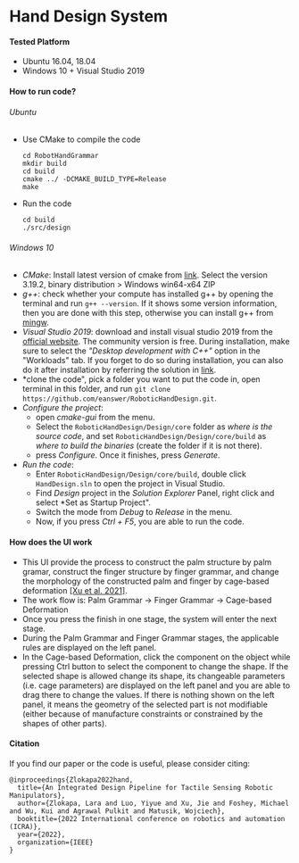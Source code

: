 # Hand Design System

#### Tested Platform

- Ubuntu 16.04, 18.04
- Windows 10 + Visual Studio 2019


#### How to run code?

###### Ubuntu
- Use CMake to compile the code
  ```
  cd RobotHandGrammar
  mkdir build
  cd build
  cmake ../ -DCMAKE_BUILD_TYPE=Release
  make
  ```
- Run the code
  ```
  cd build
  ./src/design
  ```
###### Windows 10

- *CMake*: Install latest version of cmake from [link](https://cmake.org/download/). Select the version 3.19.2, binary distribution  > Windows win64-x64 ZIP
- *g++*: check whether your compute has installed g++ by opening the terminal and run `g++ --version`. If it shows some version information, then you are done with this step, otherwise you can install g++ from [mingw](https://sourceforge.net/projects/mingw-w64).
- *Visual Studio 2019*: download and install visual studio 2019 from the [official website](https://visualstudio.microsoft.com/zh-hans/downloads/). The community version is free. During installation, make sure to select the *"Desktop development with C++"* option in the "Workloads" tab. If you forget to do so during installation, you can also do it after installation by referring the solution in [link](https://stackoverflow.com/questions/51668676/cmake-visual-studio-15-2017-could-not-find-any-instance-of-visual-studio).
- *clone the code", pick a folder you want to put the code in, open terminal in this folder, and run `git clone https://github.com/eanswer/RoboticHandDesign.git`. 
- *Configure the project*: 
  - open *cmake-gui* from the menu. 
  - Select the `RoboticHandDesign/Design/core` folder as *where is the source code*, and set  `RoboticHandDesign/Design/core/build` as *where to build the binaries* (create the folder if it is not there).
  - press *Configure*. Once it finishes, press *Generate*.
- *Run the code*:
  - Enter `RoboticHandDesign/Design/core/build`, double click `HandDesign.sln` to open the project in Visual Studio.
  - Find *Design* project in the *Solution Explorer* Panel, right click and select *Set as Startup Project".
  - Switch the mode from *Debug* to *Release* in the menu.
  - Now, if you press *Ctrl + F5*, you are able to run the code.

#### How does the UI work
- This UI provide the process to construct the palm structure by palm gramar, construct the finger structure by finger grammar, and change the morphology of the constructed palm and finger by cage-based deformation [[Xu et al. 2021]](http://diffhand.csail.mit.edu/).
- The work flow is: Palm Grammar -> Finger Grammar -> Cage-based Deformation
- Once you press the finish in one stage, the system will enter the next stage.
- During the Palm Grammar and Finger Grammar stages, the applicable rules are displayed on the left panel.
- In the Cage-based Deformation, click the component on the object while pressing Ctrl button to select the component to change the shape. If the selected shape is allowed change its shape, its changeable parameters (i.e. cage parameters) are displayed on the left panel and you are able to drag there to change the values. If there is nothing shown on the left panel, it means the geometry of the selected part is not modifiable (either because of manufacture constraints or constrained by the shapes of other parts).

#### Citation

If you find our paper or the code is useful, please consider citing:
```
@inproceedings{Zlokapa2022hand,
  title={An Integrated Design Pipeline for Tactile Sensing Robotic Manipulators},
  author={Zlokapa, Lara and Luo, Yiyue and Xu, Jie and Foshey, Michael and Wu, Kui and Agrawal Pulkit and Matusik, Wojciech},
  booktitle={2022 International conference on robotics and automation (ICRA)},
  year={2022},
  organization={IEEE}
}

```
